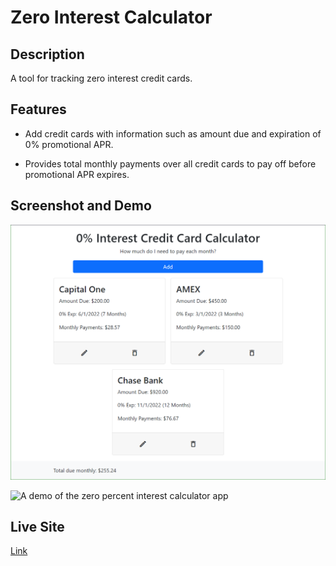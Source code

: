 # Zero Interest Calculator

## Description

A tool for tracking zero interest credit cards.

## Features

- Add credit cards with information such as amount due and expiration of 0% promotional APR.

- Provides total monthly payments over all credit cards to pay off before promotional APR expires.

## Screenshot and Demo

![A screenshot of the zero percent interest calculator app](./assets/images/screenshot.PNG)

![A demo of the zero percent interest calculator app](./assets/images/demo.gif)

## Live Site

[Link](https://jdpasternak.github.io/zero-interest-calc)
